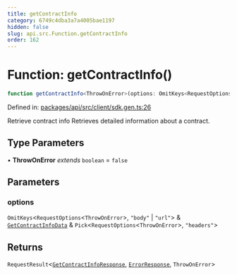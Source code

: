```yaml
---
title: getContractInfo
category: 6749c4dba3a7a4005bae1197
hidden: false
slug: api.src.Function.getContractInfo
order: 162
---
```


# Function: getContractInfo()

```ts
function getContractInfo<ThrowOnError>(options: OmitKeys<RequestOptions<ThrowOnError>, "body" | "url"> & GetContractInfoData & Pick<RequestOptions<ThrowOnError>, "headers">): RequestResult<GetContractInfoResponse, ErrorResponse, ThrowOnError>
```

Defined in: [packages/api/src/client/sdk.gen.ts:26](https://github.com/zkcloudworker/minatokens-lib/blob/main/packages/api/src/client/sdk.gen.ts#L26)

Retrieve contract info
Retrieves detailed information about a contract.

## Type Parameters

• **ThrowOnError** *extends* `boolean` = `false`

## Parameters

### options

`OmitKeys`\<`RequestOptions`\<`ThrowOnError`\>, `"body"` \| `"url"`\> & [`GetContractInfoData`](apisrctypealiasgetcontractinfodata) & `Pick`\<`RequestOptions`\<`ThrowOnError`\>, `"headers"`\>

## Returns

`RequestResult`\<[`GetContractInfoResponse`](apisrctypealiasgetcontractinforesponse), [`ErrorResponse`](apisrctypealiaserrorresponse), `ThrowOnError`\>
